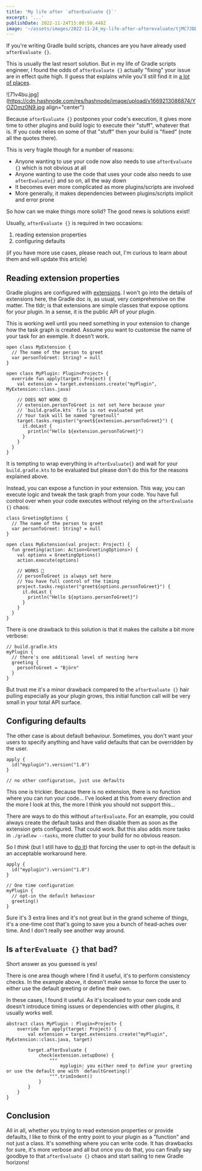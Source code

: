 ```yaml
---
title: 'My life after `afterEvaluate {}`'
excerpt: '...'
publishDate: 2022-11-24T15:00:50.448Z
image: '~/assets/images/2022-11-24_my-life-after-afterevaluate/tjMC7JDDy.png'
---
```


If you're writing Gradle build scripts, chances are you have already used `afterEvaluate {}`.

This is usually the last resort solution. But in my life of Gradle scripts engineer, I found the odds of `afterEvaluate {}` actually "fixing" your issue are in effect quite high. II guess that explains while you'll still find it in [a lot of places](https://github.com/search?q=afterEvaluate&type=code).

!\[71v4bu.jpg\](https://cdn.hashnode.com/res/hashnode/image/upload/v1669213086874/YOZOmz0N9.jpg align="center")

Because `afterEvaluate {}` postpones your code's execution, it gives more time to other plugins and build logic to execute their "stuff", whatever that is. If you code relies on some of that "stuff" then your build is "fixed" (note all the quotes there).

This is very fragile though for a number of reasons:

- Anyone wanting to use your code now also needs to use `afterEvaluate {}` which is not obvious at all
- Anyone wanting to use the code that uses your code also needs to use `afterEvaluate{}` and so on, all the way down
- It becomes even more complicated as more plugins/scripts are involved
- More generally, it makes dependencies between plugins/scripts implicit and error prone

So how can we make things more solid? The good news is solutions exist!

Usually, `afterEvaluate {}` is required in two occasions:

1. reading extension properties
2. configuring defaults

(if you have more use cases, please reach out, I'm curious to learn about them and will update this article)

## Reading extension properties

Gradle plugins are configured with [extensions](https://docs.gradle.org/current/userguide/custom_plugins.html#sec:getting_input_from_the_build). I won't go into the details of extensions here, the Gradle doc is, as usual, very comprehensive on the matter. The tldr; is that extensions are simple classes that expose options for your plugin. In a sense, it is the public API of your plugin.

This is working well until you need something in your extension to change how the task graph is created. Assume you want to customise the name of your task for an exemple. It doesn't work.

```
open class MyExtension {
  // The name of the person to greet
  var personToGreet: String? = null
}

open class MyPlugin: Plugin<Project> {
  override fun apply(target: Project) {
    val extension = target.extensions.create("myPlugin", MyExtension::class.java)

    // DOES NOT WORK 😞
    // extension.personToGreet is not set here because your
    // `build.gradle.kts` file is not evaluated yet
    // Your task will be named "greetnull"
    target.tasks.register("greet${extension.personToGreet}") {
      it.doLast {
        println("Hello ${extension.personToGreet}")
      }
    }
  }
}
```

It is tempting to wrap everything in `afterEvaluate{}` and wait for your `build.gradle.kts` to be evaluated but please don't do this for the reasons explained above.

Instead, you can expose a function in your extension. This way, you can execute logic and tweak the task graph from your code. You have full control over when your code executes without relying on the `afterEvaluate {}` chaos:

```
class GreetingOptions {
  // The name of the person to greet
  var personToGreet: String? = null
}

open class MyExtension(val project: Project) {
  fun greeting(action: Action<GreetingOptions>) {
    val options = GreetingOptions()
    action.execute(options)

    // WORKS 🤩
    // personToGreet is always set here
    // You have full control of the timing
    project.tasks.register("greet${options.personToGreet}") {
      it.doLast {
        println("Hello ${options.personToGreet}")
      }
    }
  }
}
```

There is one drawback to this solution is that it makes the callsite a bit more verbose:

```
// build.gradle.kts
myPlugin {
  // there's one additional level of nesting here
  greeting {
    personToGreet = "Björn"
  }
}
```

But trust me it's a minor drawback compared to the `afterEvaluate {}` hair pulling especially as your plugin grows, this initial function call will be very small in your total API surface.

## Configuring defaults

The other case is about default behaviour. Sometimes, you don't want your users to specify anything and have valid defaults that can be overridden by the user.

```
apply {
  id("myplugin").version("1.0")
}

// no other configuration, just use defaults
```

This one is trickier. Because there is no extension, there is no function where you can run your code... I've looked at this from every direction and the more I look at this, the more I think you should not support this...

There are ways to do this without `afterEvaluate`. For an example, you could always create the default tasks and then disable them as soon as the extension gets configured. That could work. But this also adds more tasks in `./gradlew --tasks`, more clutter to your build for no obvious reason.

So I _think_ (but I still have to [do it](https://github.com/apollographql/apollo-kotlin/blob/d2ce850a40f9cfa666d111febf2ed3225d6cf4a6/libraries/apollo-gradle-plugin-external/src/main/kotlin/com/apollographql/apollo3/gradle/internal/DefaultApolloExtension.kt#L132)) that forcing the user to opt-in the default is an acceptable workaround here.

```
apply {
  id("myplugin").version("1.0")
}

// One time configuration
myPlugin {
  // opt-in the default behaviour
  greeting()
}
```

Sure it's 3 extra lines and it's not great but in the grand scheme of things, it's a one-time cost that's going to save you a bunch of head-aches over time. And I don't really see another way around.

## Is `afterEvaluate {}` that bad?

Short answer as you guessed is yes!

There is one area though where I find it useful, it's to perform consistency checks. In the example above, it doesn't make sense to force the user to either use the default greeting or define their own.

In these cases, I found it useful. As it's localised to your own code and doesn't introduce timing issues or dependencies with other plugins, it usually works well.

```
abstract class MyPlugin : Plugin<Project> {
    override fun apply(target: Project) {
        val extension = target.extensions.create("myPlugin", MyExtension::class.java, target)

        target.afterEvaluate {
            check(extension.setupDone) {
                """
                    myplugin: you either need to define your greeting or use the default one with `defaultGreeting()`
                """.trimIndent()
            }
        }
    }
}
```

## Conclusion

All in all, whether you trying to read extension properties or provide defaults, I like to think of the entry point to your plugin as a "function" and not just a class. It's something where you can write code. It has drawbacks for sure, it's more verbose and all but once you do that, you can finally say goodbye to that `afterEvaluate {}` chaos and start sailing to new Gradle horizons!
